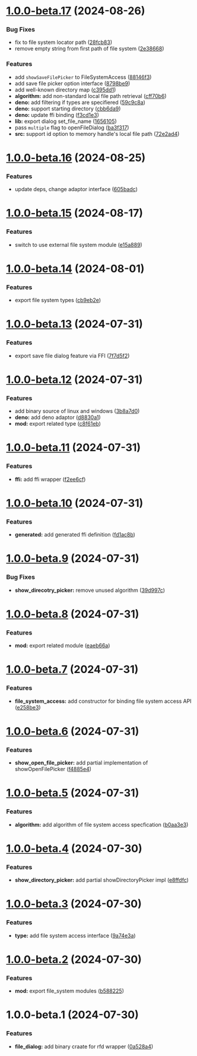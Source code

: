 # [1.0.0-beta.17](https://github.com/TomokiMiyauci/file-system-access/compare/1.0.0-beta.16...1.0.0-beta.17) (2024-08-26)


### Bug Fixes

* fix to file system locator path ([28fcb83](https://github.com/TomokiMiyauci/file-system-access/commit/28fcb83d66b8f15274bd46ec3629a8dcdac05a17))
* remove empty string from first path of file system ([2e38668](https://github.com/TomokiMiyauci/file-system-access/commit/2e38668e4b5a234854fb5891dbfd4db997b1c4ed))


### Features

* add `showSaveFilePicker` to FileSystemAccess ([88146f3](https://github.com/TomokiMiyauci/file-system-access/commit/88146f32b32104db45192eb9657683d0a88e1188))
* add save file picker option interface ([8798be9](https://github.com/TomokiMiyauci/file-system-access/commit/8798be9451beaa8f37e3d2846e7c5e2a760e97ec))
* add well-known directory map ([c395dd1](https://github.com/TomokiMiyauci/file-system-access/commit/c395dd13f3fe2662c9b880ba907e0aa5c810cd34))
* **algorithm:** add non-standard local file path retrieval ([cff70b6](https://github.com/TomokiMiyauci/file-system-access/commit/cff70b60352def6bfd24036db4c7bcff0625de92))
* **deno:** add filtering if types are specifiered ([59c9c8a](https://github.com/TomokiMiyauci/file-system-access/commit/59c9c8ae9f0460948651313c61da75efa59347d6))
* **deno:** support starting directory ([cbb6da9](https://github.com/TomokiMiyauci/file-system-access/commit/cbb6da9a4955b5045961f1d37784581acaf60f7e))
* **deno:** update ffi binding ([f3cd1e3](https://github.com/TomokiMiyauci/file-system-access/commit/f3cd1e32354f33e8eb56ab25c5f0b69e3f43c1b6))
* **lib:** export dialog set_file_name ([1656105](https://github.com/TomokiMiyauci/file-system-access/commit/1656105165717e2dfd5e4866f983b0e36e74d418))
* pass `multiple` flag to openFileDialog ([ba3f317](https://github.com/TomokiMiyauci/file-system-access/commit/ba3f317ee440b2afc339f3215ad3f30438793caa))
* **src:** support id option to memory handle's local file path ([72e2ad4](https://github.com/TomokiMiyauci/file-system-access/commit/72e2ad47ce115d0240a4e7952c4e55bac8d7a74d))

# [1.0.0-beta.16](https://github.com/TomokiMiyauci/file-system-access/compare/1.0.0-beta.15...1.0.0-beta.16) (2024-08-25)


### Features

* update deps, change adaptor interface ([605badc](https://github.com/TomokiMiyauci/file-system-access/commit/605badc2ac60ba55897c90c63a02e9abd594099f))

# [1.0.0-beta.15](https://github.com/TomokiMiyauci/file-system-access/compare/1.0.0-beta.14...1.0.0-beta.15) (2024-08-17)


### Features

* switch to use external file system module ([e15a889](https://github.com/TomokiMiyauci/file-system-access/commit/e15a889fae260f7007cfd6e5453c426b116a7710))

# [1.0.0-beta.14](https://github.com/TomokiMiyauci/file-system-access/compare/1.0.0-beta.13...1.0.0-beta.14) (2024-08-01)


### Features

* export file system types ([cb9eb2e](https://github.com/TomokiMiyauci/file-system-access/commit/cb9eb2e5dba3b68077574654917bde7d7df87a54))

# [1.0.0-beta.13](https://github.com/TomokiMiyauci/file-system-access/compare/1.0.0-beta.12...1.0.0-beta.13) (2024-07-31)


### Features

* export save file dialog feature via FFI ([7f7d5f2](https://github.com/TomokiMiyauci/file-system-access/commit/7f7d5f2c0b4304fbcd81c050c3701cf455c802a6))

# [1.0.0-beta.12](https://github.com/TomokiMiyauci/file-system-access/compare/1.0.0-beta.11...1.0.0-beta.12) (2024-07-31)


### Features

* add binary source of linux and windows ([3b8a7d0](https://github.com/TomokiMiyauci/file-system-access/commit/3b8a7d00c94d9f876dbc03636c518a834610e1d9))
* **deno:** add deno adaptor ([d8830a1](https://github.com/TomokiMiyauci/file-system-access/commit/d8830a1c6a69c662ca40c8b47b2b131e4bf8374d))
* **mod:** export related type ([c8f61eb](https://github.com/TomokiMiyauci/file-system-access/commit/c8f61eb01bd3dd2509ab46e44048e3663d1c152a))

# [1.0.0-beta.11](https://github.com/TomokiMiyauci/file-system-access/compare/1.0.0-beta.10...1.0.0-beta.11) (2024-07-31)


### Features

* **ffi:** add ffi wrapper ([f2ee6cf](https://github.com/TomokiMiyauci/file-system-access/commit/f2ee6cfde5f2f34c163934bb2344e25a5e4c2d87))

# [1.0.0-beta.10](https://github.com/TomokiMiyauci/file-system-access/compare/1.0.0-beta.9...1.0.0-beta.10) (2024-07-31)


### Features

* **generated:** add generated ffi definition ([fd1ac8b](https://github.com/TomokiMiyauci/file-system-access/commit/fd1ac8bd0f51bff8d13871547362cf59e0e547b5))

# [1.0.0-beta.9](https://github.com/TomokiMiyauci/file-system-access/compare/1.0.0-beta.8...1.0.0-beta.9) (2024-07-31)


### Bug Fixes

* **show_direcotry_picker:** remove unused algorithm ([39d997c](https://github.com/TomokiMiyauci/file-system-access/commit/39d997c62c40764333069a080d4531cf42423094))

# [1.0.0-beta.8](https://github.com/TomokiMiyauci/file-system-access/compare/1.0.0-beta.7...1.0.0-beta.8) (2024-07-31)


### Features

* **mod:** export related module ([eaeb66a](https://github.com/TomokiMiyauci/file-system-access/commit/eaeb66a695393fe3a984af57524695ad21efc644))

# [1.0.0-beta.7](https://github.com/TomokiMiyauci/file-system-access/compare/1.0.0-beta.6...1.0.0-beta.7) (2024-07-31)


### Features

* **file_system_access:** add constructor for binding file system access API ([e258be3](https://github.com/TomokiMiyauci/file-system-access/commit/e258be3598b699d5c33099784ba95f65f7097666))

# [1.0.0-beta.6](https://github.com/TomokiMiyauci/file-system-access/compare/1.0.0-beta.5...1.0.0-beta.6) (2024-07-31)


### Features

* **show_open_file_picker:** add partial implementation of showOpenFilePicker ([f4885e4](https://github.com/TomokiMiyauci/file-system-access/commit/f4885e41a27d70c68e9e8cad6266efc8e5ad5ab3))

# [1.0.0-beta.5](https://github.com/TomokiMiyauci/file-system-access/compare/1.0.0-beta.4...1.0.0-beta.5) (2024-07-31)


### Features

* **algorithm:** add algorithm of file system access specfication ([b0aa3e3](https://github.com/TomokiMiyauci/file-system-access/commit/b0aa3e37ef6a5f2f912a867b2e4abddb784c0397))

# [1.0.0-beta.4](https://github.com/TomokiMiyauci/file-system-access/compare/1.0.0-beta.3...1.0.0-beta.4) (2024-07-30)


### Features

* **show_directory_picker:** add partial showDirectoryPicker impl ([e8ffdfc](https://github.com/TomokiMiyauci/file-system-access/commit/e8ffdfca6b31fba61a48cf7cc581ae3bd948435b))

# [1.0.0-beta.3](https://github.com/TomokiMiyauci/file-system-access/compare/1.0.0-beta.2...1.0.0-beta.3) (2024-07-30)


### Features

* **type:** add file system access interface ([9a74e3a](https://github.com/TomokiMiyauci/file-system-access/commit/9a74e3a277599852b0c3a384fc44632e9b0d6da5))

# [1.0.0-beta.2](https://github.com/TomokiMiyauci/file-system-access/compare/1.0.0-beta.1...1.0.0-beta.2) (2024-07-30)


### Features

* **mod:** export file_system modules ([b588225](https://github.com/TomokiMiyauci/file-system-access/commit/b58822543a089cb7a3ec578906f01317f0c0999e))

# 1.0.0-beta.1 (2024-07-30)


### Features

* **file_dialog:** add binary craate for rfd wrapper ([0a528a4](https://github.com/TomokiMiyauci/file-system-access/commit/0a528a45764912cb683da582042323b01cf2a2ee))

